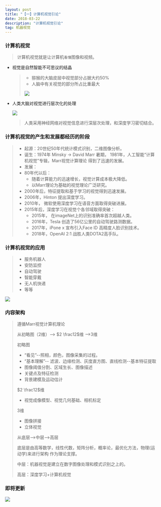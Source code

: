 ```yaml
---
layout: post
title: "【一】计算机视觉引论"
date: 2018-03-22
description: "计算机视觉引论"
tag: 机器视觉
---
```


### 计算机视觉

> 计算机视觉就是让计算机`看懂`图像和视频。

- 视觉是自然智能不可思议的结晶

  > - 猕猴的大脑皮层中视觉部分占据大约50%
  > - 人脑中有关视觉的部分所占比重最大
  >
  > ![](https://eveseven.oss-cn-shanghai.aliyuncs.com/20190309200421.png)

- 人类大脑对视觉进行层次化的处理

  ![](https://eveseven.oss-cn-shanghai.aliyuncs.com/20190309200455.png)

  > 人类采用神经网络对视觉信息进行深层次处理，和深度学习密切结合。

### 计算机视觉的产生和发展都经历的阶段

> - 起源：20世纪50年代统计模式识别，二维图像分析。
> - 诞生：1974年 Minsky -> David Marr 暑期， 1981年，人工智能“计算机视觉”专辑，Marr视觉计算理论 得到了迅速的发展。
> - 发展：
> - 80年代以后：
>   - 随着计算能力的迅速增长，视觉计算成本极大降低。
>   - 以Marr理论为基础的视觉理论广泛研究。
> - 2000年后，特征提取和基于学习的视觉得到迅速发展。
> - 2006年，Hinton 提出深度学习。
> - 2010年， 微软使用深度学习在语音方面取得突破进展。
> - 2015年后，深度学习在视觉个各邻域取得突破：
>   - 2015年， 在imageNet上的识别准确率首次超越人类。
>   - 2016年，Tesla 创造了56亿公里的自动驾驶路测数据。
>   - 2017年，iPone x 宣布引入Face ID 高精度人脸识别技术。
>   - 2018年，OpenAI 2:1 战胜人类DOTA2高手队。

### 计算机视觉的应用

> - 服务机器人
> - 安防监控
> - 自动驾驶
> - 智能穿戴
> - 无人机快递
> - 等等

![](https://eveseven.oss-cn-shanghai.aliyuncs.com/20190309200616.png)

### 内容架构

> 遵循Marr视觉计算机理论
>
> 从初略图（2维）--> $2 \frac12$维 -->3维
>
> 初略图
>
> - “看见”--照相，颜色，图像采集的过程。
> - “基本理解”-- 滤波、边缘检测、灰度直方图、直线检测--基本特征提取
> - 图像阈值分割、区域生长、图像描述
> - 关键点及特征检测
> - 背景建模及运动估计
>
> $2 \frac12$维
>
> - 视觉成像模型、视觉几何基础、相机标定
>
> 3维
>
> - 图像拼接
> - 立体视觉
>
> 从底层-->中层-->高层
>
> 底层是由高等数学，线性代数，矩阵分析，概率论，最优化方法，物理(运动学)来进行架构 作为理论支撑。
>
> 中层：机器视觉是建立在数字图像处理和模式识别之上的。
>
> 高层：深度学习+计算机视觉

### 即将更新
![](https://eveseven.oss-cn-shanghai.aliyuncs.com/20190322201253.png)